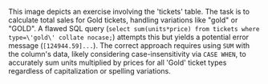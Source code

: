This image depicts an exercise involving the 'tickets' table. The task is to calculate total sales for Gold tickets, handling variations like "gold" or "GOLD". A flawed SQL query (`select sum(units*price) from tickets where type=\'gold\' collate nocase;`) attempts this but yields a potential error message (`[124944.59]...`). The correct approach requires using `SUM` with the column's data, likely considering case-insensitivity via `CASE WHEN`, to accurately sum units multiplied by prices for all 'Gold' ticket types regardless of capitalization or spelling variations.